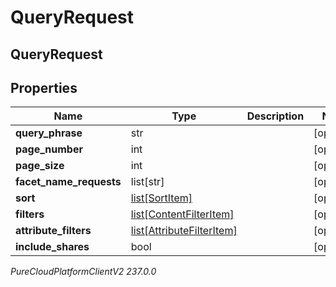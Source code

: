 # QueryRequest

## QueryRequest

## Properties

|Name | Type | Description | Notes|
|------------ | ------------- | ------------- | -------------|
| **query_phrase** | str |  | [optional] |
| **page_number** | int |  | [optional] |
| **page_size** | int |  | [optional] |
| **facet_name_requests** | list[str] |  | [optional] |
| **sort** | [list[SortItem]](SortItem) |  | [optional] |
| **filters** | [list[ContentFilterItem]](ContentFilterItem) |  | [optional] |
| **attribute_filters** | [list[AttributeFilterItem]](AttributeFilterItem) |  | [optional] |
| **include_shares** | bool |  | [optional] |



_PureCloudPlatformClientV2 237.0.0_
